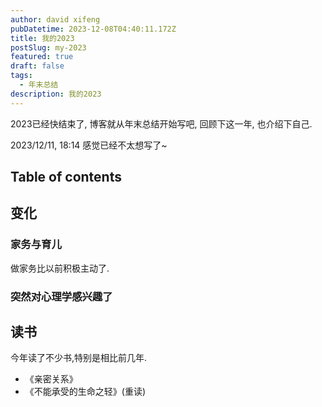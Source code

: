 ```yaml
---
author: david xifeng
pubDatetime: 2023-12-08T04:40:11.172Z
title: 我的2023
postSlug: my-2023
featured: true
draft: false
tags:
  - 年末总结
description: 我的2023
---
```


2023已经快结束了, 博客就从年末总结开始写吧, 回顾下这一年, 也介绍下自己.

2023/12/11, 18:14 感觉已经不太想写了~

## Table of contents

## 变化

### 家务与育儿

做家务比以前积极主动了.

### 突然对心理学感兴趣了

## 读书

今年读了不少书,特别是相比前几年.

- 《亲密关系》
- 《不能承受的生命之轻》(重读)
